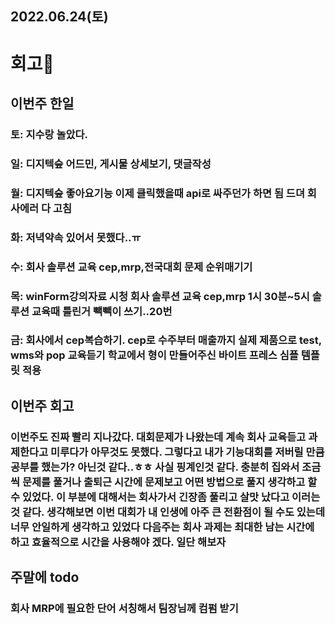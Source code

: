 ## 2022.06.24(토)
# 회고🎇

## 이번주 한일
### 토: 지수랑 놀았다.
### 일: 디지텍숲 어드민, 게시물 상세보기, 댓글작성
### 월: 디지텍숲 좋아요기능 이제 클릭했을때 api로 싸주던가 하면 됨 드뎌 회사에러 다 고침
### 화: 저녁약속 있어서 못했다..ㅠ
### 수: 회사 솔루션 교육 cep,mrp,전국대회 문제 순위매기기
### 목: winForm강의자료 시청 회사 솔루션 교육 cep,mrp 1시 30분~5시 솔루션 교육때 틀린거 빽빽이 쓰기..20번
### 금: 회사에서 cep복습하기. cep로 수주부터 매출까지 실제 제품으로 test, wms와 pop 교육듣기 학교에서 형이 만들어주신 바이트 프레스 심플 템플릿 적용

## 이번주 회고
### 이번주도 진짜 빨리 지나갔다. 대회문제가 나왔는데 계속 회사 교육듣고 과제한다고 미루다가 아무것도 못했다. 그렇다고 내가 기능대회를 저버릴 만큼 공부를 했는가? 아닌것 같다..ㅎㅎ 사실 핑계인것 같다. 충분히 집와서 조금씩 문제를 풀거나 출퇴근 시간에 문제보고 어떤 방법으로 풀지 생각하고 할 수 있었다. 이 부분에 대해서는 회사가서 긴장좀 풀리고 살맛 났다고 이러는것 같다. 생각해보면 이번 대회가 내 인생에 아주 큰 전환점이 될 수도 있는데 너무 안일하게 생각하고 있었다 다음주는 회사 과제는 최대한 남는 시간에 하고 효율적으로 시간을 사용해야 겠다. 일단 해보자


## 주말에 todo
### 회사 MRP에 필요한 단어 서칭해서 팀장님께 컴펌 받기
